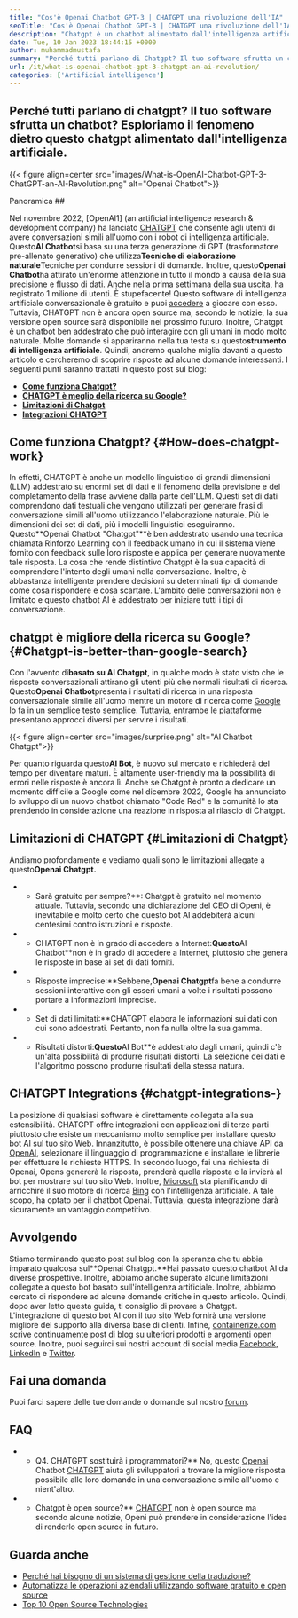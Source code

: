 ```yaml
---
title: "Cos'è Openai Chatbot GPT-3 | CHATGPT una rivoluzione dell'IA" 
seoTitle: "Cos'è Openai Chatbot GPT-3 | CHATGPT una rivoluzione dell'IA" 
description: "Chatgpt è un chatbot alimentato dall'intelligenza artificiale che interagisce con gli umani in modo naturale. Questo chatbot Openai si basa sul modello di AI di elaborazione del linguaggio chiamato GPT-3." 
date: Tue, 10 Jan 2023 18:44:15 +0000
author: muhammadmustafa
summary: "Perché tutti parlano di Chatgpt? Il tuo software sfrutta un chatbot? Esploriamo il fenomeno dietro questo chatgpt alimentato dall'intelligenza artificiale." 
url: /it/what-is-openai-chatbot-gpt-3-chatgpt-an-ai-revolution/
categories: ['Artificial intelligence']
---
```


## Perché tutti parlano di chatgpt? Il tuo software sfrutta un chatbot? Esploriamo il fenomeno dietro questo chatgpt alimentato dall'intelligenza artificiale.

{{< figure align=center src="images/What-is-OpenAI-Chatbot-GPT-3-ChatGPT-an-AI-Revolution.png" alt="Openai Chatbot">}}


Panoramica ## 

Nel novembre 2022, [OpenAI1] (an artificial intelligence research & development company) ha lanciato [CHATGPT][2] che consente agli utenti di avere conversazioni simili all'uomo con i robot di intelligenza artificiale. Questo**AI Chatbot**si basa su una terza generazione di GPT (trasformatore pre-allenato generativo) che utilizza**Tecniche di elaborazione naturale**Tecniche per condurre sessioni di domande. Inoltre, questo**Openai Chatbot**ha attirato un'enorme attenzione in tutto il mondo a causa della sua precisione e flusso di dati. Anche nella prima settimana della sua uscita, ha registrato 1 milione di utenti. È stupefacente!
Questo software di intelligenza artificiale conversazionale è gratuito e puoi [accedere][3] a giocare con esso. Tuttavia, CHATGPT non è ancora open source ma, secondo le notizie, la sua versione open source sarà disponibile nel prossimo futuro. Inoltre, Chatgpt è un chatbot ben addestrato che può interagire con gli umani in modo molto naturale. Molte domande si appariranno nella tua testa su questo**strumento di intelligenza artificiale**. Quindi, andremo qualche miglia davanti a questo articolo e cercheremo di scoprire risposte ad alcune domande interessanti.
I seguenti punti saranno trattati in questo post sul blog:
* **[Come funziona Chatgpt?][4]**
* **[CHATGPT è meglio della ricerca su Google?][5]**
* **[Limitazioni di Chatgpt][6]**
* **[Integrazioni CHATGPT][7]**

## Come funziona Chatgpt?   {#How-does-chatgpt-work}
In effetti, CHATGPT è anche un modello linguistico di grandi dimensioni (LLM) addestrato su enormi set di dati e il fenomeno della previsione e del completamento della frase avviene dalla parte dell'LLM. Questi set di dati comprendono dati testuali che vengono utilizzati per generare frasi di conversazione simili all'uomo utilizzando l'elaborazione naturale. Più le dimensioni dei set di dati, più i modelli linguistici eseguiranno.
Questo**Openai Chatbot "Chatgpt"**è ben addestrato usando una tecnica chiamata Rinforzo Learning con il feedback umano in cui il sistema viene fornito con feedback sulle loro risposte e applica per generare nuovamente tale risposta. La cosa che rende distintivo Chatgpt è la sua capacità di comprendere l'intento degli umani nella conversazione. Inoltre, è abbastanza intelligente prendere decisioni su determinati tipi di domande come cosa rispondere e cosa scartare. L'ambito delle conversazioni non è limitato e questo chatbot AI è addestrato per iniziare tutti i tipi di conversazione.

## chatgpt è migliore della ricerca su Google?   {#Chatgpt-is-better-than-google-search}
Con l'avvento di**basato su AI Chatgpt**, in qualche modo è stato visto che le risposte conversazionali attirano gli utenti più che normali risultati di ricerca. Questo**Openai Chatbot**presenta i risultati di ricerca in una risposta conversazionale simile all'uomo mentre un motore di ricerca come [Google][8] lo fa in un semplice testo semplice. Tuttavia, entrambe le piattaforme presentano approcci diversi per servire i risultati.

{{< figure align=center src="images/surprise.png" alt="AI Chatbot Chatgpt">}}

Per quanto riguarda questo**AI Bot**, è nuovo sul mercato e richiederà del tempo per diventare maturi. È altamente user-friendly ma la possibilità di errori nelle risposte è ancora lì. Anche se Chatgpt è pronto a dedicare un momento difficile a Google come nel dicembre 2022, Google ha annunciato lo sviluppo di un nuovo chatbot chiamato "Code Red" e la comunità lo sta prendendo in considerazione una reazione in risposta al rilascio di Chatgpt.

## Limitazioni di CHATGPT   {#Limitazioni di Chatgpt}
Andiamo profondamente e vediamo quali sono le limitazioni allegate a questo**Openai Chatgpt.**
* * Sarà gratuito per sempre?**: Chatgpt è gratuito nel momento attuale. Tuttavia, secondo una dichiarazione del CEO di Openi, è inevitabile e molto certo che questo bot AI addebiterà alcuni centesimi contro istruzioni e risposte.
* * CHATGPT non è in grado di accedere a Internet:**Questo**AI Chatbot**non è in grado di accedere a Internet, piuttosto che genera le risposte in base ai set di dati forniti.
* * Risposte imprecise:**Sebbene,**Openai Chatgpt**fa bene a condurre sessioni interattive con gli esseri umani a volte i risultati possono portare a informazioni imprecise.
* * Set di dati limitati:**CHATGPT elabora le informazioni sui dati con cui sono addestrati. Pertanto, non fa nulla oltre la sua gamma.
* * Risultati distorti:**Questo**AI Bot**è addestrato dagli umani, quindi c'è un'alta possibilità di produrre risultati distorti. La selezione dei dati e l'algoritmo possono produrre risultati della stessa natura.

## CHATGPT Integrations   {#chatgpt-integrations-}
La posizione di qualsiasi software è direttamente collegata alla sua estensibilità. CHATGPT offre integrazioni con applicazioni di terze parti piuttosto che esiste un meccanismo molto semplice per installare questo bot AI sul tuo sito Web. Innanzitutto, è possibile ottenere una chiave API da [OpenAI][1], selezionare il linguaggio di programmazione e installare le librerie per effettuare le richieste HTTPS. In secondo luogo, fai una richiesta di Openai, Opens genererà la risposta, prenderà quella risposta e la invierà al bot per mostrare sul tuo sito Web.
Inoltre, [Microsoft][9] sta pianificando di arricchire il suo motore di ricerca [Bing][10] con l'intelligenza artificiale. A tale scopo, ha optato per il chatbot Openai. Tuttavia, questa integrazione darà sicuramente un vantaggio competitivo.

## Avvolgendo
Stiamo terminando questo post sul blog con la speranza che tu abbia imparato qualcosa sul**Openai Chatgpt.**Hai passato questo chatbot AI da diverse prospettive. Inoltre, abbiamo anche superato alcune limitazioni collegate a questo bot basato sull'intelligenza artificiale. Inoltre, abbiamo cercato di rispondere ad alcune domande critiche in questo articolo. Quindi, dopo aver letto questa guida, ti consiglio di provare a Chatgpt. L'integrazione di questo bot AI con il tuo sito Web fornirà una versione migliore del supporto alla diversa base di clienti.
Infine, [containerize.com][11] scrive continuamente post di blog su ulteriori prodotti e argomenti open source. Inoltre, puoi seguirci sui nostri account di social media [Facebook][12], [LinkedIn][13] e [Twitter][14].

## Fai una domanda
Puoi farci sapere delle tue domande o domande sul nostro [forum][15].

## FAQ
* * Q4. CHATGPT sostituirà i programmatori?**
No, questo [Openai][1] Chatbot [CHATGPT][2] aiuta gli sviluppatori a trovare la migliore risposta possibile alle loro domande in una conversazione simile all'uomo e nient'altro.
* * Chatgpt è open source?**
[CHATGPT][2] non è open source ma secondo alcune notizie, Openi può prendere in considerazione l'idea di renderlo open source in futuro.

## Guarda anche
  * [Perché hai bisogno di un sistema di gestione della traduzione?][16]
  * [Automatizza le operazioni aziendali utilizzando software gratuito e open source][17]
  * [Top 10 Open Source Technologies][18]

  
[1]: https://openai.com/
[2]: https://chat.openai.com/chat
[3]: https://chat.openai.com/
[4]: #How-does-ChatGPT-work
[5]: #ChatGPT-is-better-than-Google-Search
[6]: #Limitations-of-ChatGPT
[7]: #ChatGPT-integrations-
[8]: https://www.google.com/
[9]: https://www.microsoft.com/en-pk
[10]: https://www.bing.com/
[11]: https://www.containerize.com/
[12]: https://web.facebook.com/containerize
[13]: https://www.linkedin.com/company/containerize/
[14]: https://twitter.com/containerize_co
[15]: https://forum.containerize.com/
[16]: https://blog.containerize.com/software-development/why-do-you-need-a-translation-management-system/
[17]: https://blog.containerize.com/blogging/automate-business-operations-using-open-source-software/
[18]: https://blog.containerize.com/backup-and-sync-software/top-10-open-source-trending-technologies-of-2022/
